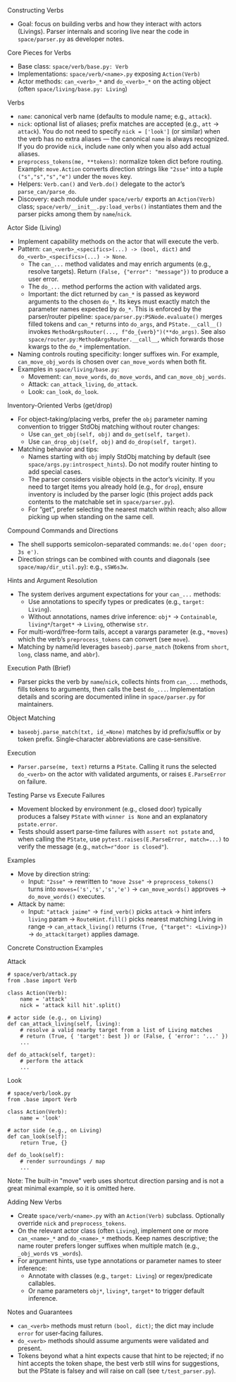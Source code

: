 Constructing Verbs

- Goal: focus on building verbs and how they interact with actors (Livings).
  Parser internals and scoring live near the code in `space/parser.py` as
developer notes.

Core Pieces for Verbs
- Base class: `space/verb/base.py: Verb`
- Implementations: `space/verb/<name>.py` exposing `Action(Verb)`
- Actor methods: `can_<verb>_*` and `do_<verb>_*` on the acting object (often
  `space/living/base.py: Living`)

 Verbs
- `name`: canonical verb name (defaults to module name; e.g., `attack`).
- `nick`: optional list of aliases; prefix matches are accepted (e.g., `att` →
  `attack`). You do not need to specify `nick = ['look']` (or similar) when the
  verb has no extra aliases — the canonical `name` is always recognized. If you
  do provide `nick`, include `name` only when you also add actual aliases.
- `preprocess_tokens(me, **tokens)`: normalize token dict before routing.
  Example: `move.Action` converts direction strings like `"2sse"` into a
  tuple `("s","s","s","e")` under the `moves` key.
- Helpers: `Verb.can()` and `Verb.do()` delegate to the actor’s
  `parse_can/parse_do`.
- Discovery: each module under `space/verb/` exports an `Action(Verb)` class;
  `space/verb/__init__.py:load_verbs()` instantiates them and the parser picks
  among them by `name`/`nick`.

Actor Side (Living)
- Implement capability methods on the actor that will execute the verb.
- Pattern: `can_<verb>_<specifics>(...) -> (bool, dict)` and
  `do_<verb>_<specifics>(...) -> None`.
  - The `can_...` method validates and may enrich arguments (e.g., resolve
    targets). Return `(False, {"error": "message"})` to produce a user error.
  - The `do_...` method performs the action with validated args.
  - Important: the dict returned by `can_*` is passed as keyword arguments to
    the chosen `do_*`. Its keys must exactly match the parameter names expected
    by `do_*`. This is enforced by the parser/router pipeline:
    `space/parser.py:PSNode.evaluate()` merges filled tokens and `can_*`
    returns into `do_args`, and `PState.__call__()` invokes
    `MethodArgsRouter(..., f"do_{verb}")(**do_args)`. See also
    `space/router.py:MethodArgsRouter.__call__`, which forwards those kwargs to
    the `do_*` implementation.
- Naming controls routing specificity: longer suffixes win. For example,
  `can_move_obj_words` is chosen over `can_move_words` when both fit.
- Examples in `space/living/base.py`:
  - Movement: `can_move_words`, `do_move_words`, and `can_move_obj_words`.
  - Attack: `can_attack_living`, `do_attack`.
  - Look: `can_look`, `do_look`.

Inventory-Oriented Verbs (get/drop)
- For object-taking/placing verbs, prefer the `obj` parameter naming
  convention to trigger StdObj matching without router changes:
  - Use `can_get_obj(self, obj)` and `do_get(self, target)`.
  - Use `can_drop_obj(self, obj)` and `do_drop(self, target)`.
- Matching behavior and tips:
  - Names starting with `obj` imply StdObj matching by default (see
    `space/args.py:introspect_hints`). Do not modify router hinting to add
    special cases.
  - The parser considers visible objects in the actor’s vicinity. If you need
    to target items you already hold (e.g., for `drop`), ensure inventory is
    included by the parser logic (this project adds pack contents to the
    matchable set in `space/parser.py`).
  - For “get”, prefer selecting the nearest match within reach; also allow
    picking up when standing on the same cell.

Compound Commands and Directions
- The shell supports semicolon-separated commands: `me.do('open door; 3s e')`.
- Direction strings can be combined with counts and diagonals (see
  `space/map/dir_util.py`): e.g., `sSW6s3w`.

Hints and Argument Resolution
- The system derives argument expectations for your `can_...` methods:
  - Use annotations to specify types or predicates (e.g., `target: Living`).
  - Without annotations, names drive inference: `obj*` → `Containable`,
    `living*`/`target*` → `Living`, otherwise `str`.
- For multi-word/free-form tails, accept a varargs parameter (e.g., `*moves`)
  which the verb’s `preprocess_tokens` can convert (see `move`).
- Matching by name/id leverages `baseobj.parse_match` (tokens from `short`,
  `long`, class name, and `abbr`).

Execution Path (Brief)
- Parser picks the verb by `name`/`nick`, collects hints from `can_...`
  methods, fills tokens to arguments, then calls the best `do_...`.
  Implementation details and scoring are documented inline in
  `space/parser.py` for maintainers.

Object Matching
- `baseobj.parse_match(txt, id_=None)` matches by id prefix/suffix or by token
  prefix. Single‑character abbreviations are case‑sensitive.

Execution
- `Parser.parse(me, text)` returns a `PState`. Calling it runs the selected
  `do_<verb>` on the actor with validated arguments, or raises `E.ParseError` on
  failure.

Testing Parse vs Execute Failures
- Movement blocked by environment (e.g., closed door) typically produces a
  falsey `PState` with `winner is None` and an explanatory `pstate.error`.
- Tests should assert parse-time failures with `assert not pstate` and, when
  calling the `PState`, use `pytest.raises(E.ParseError, match=...)` to verify
  the message (e.g., `match=r"door is closed"`).

Examples
- Move by direction string:
  - Input: `"2sse"` → rewritten to `"move 2sse"` → `preprocess_tokens()` turns
    into `moves=('s','s','s','e')` → `can_move_words()` approves →
`do_move_words()` executes.
- Attack by name:
  - Input: `"attack jaime"` → `find_verb()` picks `attack` → hint infers
    `living` param → `RouteHint.fill()` picks nearest matching Living in range →
`can_attack_living()` returns `(True, {"target": <Living>})` →
`do_attack(target)` applies damage.

Concrete Construction Examples

Attack
```
# space/verb/attack.py
from .base import Verb

class Action(Verb):
    name = 'attack'
    nick = 'attack kill hit'.split()

# actor side (e.g., on Living)
def can_attack_living(self, living):
    # resolve a valid nearby target from a list of Living matches
    # return (True, { 'target': best }) or (False, { 'error': '...' })
    ...

def do_attack(self, target):
    # perform the attack
    ...
```

Look
```
# space/verb/look.py
from .base import Verb

class Action(Verb):
    name = 'look'

# actor side (e.g., on Living)
def can_look(self):
    return True, {}

def do_look(self):
    # render surroundings / map
    ...
```

Note: The built-in "move" verb uses shortcut direction parsing and is not a
great minimal example, so it is omitted here.

Adding New Verbs
- Create `space/verb/<name>.py` with an `Action(Verb)` subclass. Optionally
  override `nick` and `preprocess_tokens`.
- On the relevant actor class (often `Living`), implement one or more
  `can_<name>_*` and `do_<name>_*` methods. Keep names descriptive; the name
router prefers longer suffixes when multiple match (e.g., `_obj_words` vs
`_words`).
- For argument hints, use type annotations or parameter names to steer
  inference:
  - Annotate with classes (e.g., `target: Living`) or regex/predicate callables.
  - Or name parameters `obj*`, `living*`, `target*` to trigger default
    inference.

Notes and Guarantees
- `can_<verb>` methods must return `(bool, dict)`; the dict may include `error`
  for user‑facing failures.
- `do_<verb>` methods should assume arguments were validated and present.
- Tokens beyond what a hint expects cause that hint to be rejected; if no hint
  accepts the token shape, the best verb still wins for suggestions, but the
PState is falsey and will raise on call (see `t/test_parser.py`).

